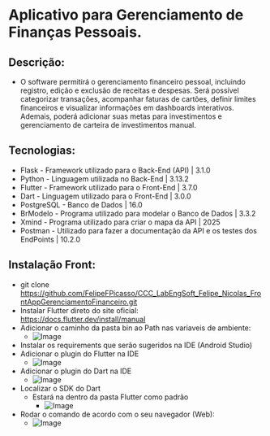 # Aplicativo para Gerenciamento de Finanças Pessoais.


## Descrição: 
- O software permitirá o gerenciamento financeiro pessoal, incluindo registro, edição e exclusão de receitas e despesas. Será possível categorizar transações, acompanhar faturas de cartões, definir limites financeiros e visualizar informações em dashboards interativos. Ademais, poderá adicionar suas metas para investimentos e gerenciamento de carteira de investimentos manual.

## Tecnologias:
- Flask - Framework utilizado para o Back-End (API) | 3.1.0
- Python - Linguagem utilizada no Back-End | 3.13.2
- Flutter - Framework utilizado para o Front-End | 3.7.0
- Dart - Linguagem utilizado para o Front-End | 3.0.0
- PostgreSQL - Banco de Dados | 16.0 
- BrModelo - Programa utilizado para modelar o Banco de Dados | 3.3.2
- Xmind - Programa utilizado para criar o mapa da API | 2025
- Postman -  Utilizado para fazer a documentação da API e os testes dos EndPoints | 10.2.0


## Instalação Front:

- git clone https://github.com/FelipeFPicasso/CCC_LabEngSoft_Felipe_Nicolas_FrontAppGerenciamentoFinanceiro.git
- Instalar Flutter direto do site oficial: https://docs.flutter.dev/install/manual
- Adicionar o caminho da pasta bin ao Path nas variaveis de ambiente:
    - ![Image](https://github.com/user-attachments/assets/29f726eb-f035-4dd1-b02d-b7e8e8012689)
- Instalar os requirements que serão sugeridos na IDE (Android Studio)
- Adicionar o plugin do Flutter na IDE
    - ![Image](https://github.com/user-attachments/assets/8e938742-9f33-478e-9b3e-8d18fabdefd0)
- Adicionar o plugin do Dart na IDE
    - ![Image](https://github.com/user-attachments/assets/6f634e39-7192-49ff-85cd-e4a2e214074d)
- Localizar o SDK do Dart
    - Estará na dentro da pasta Flutter como padrão
        - ![Image](https://github.com/user-attachments/assets/4982a525-6ead-4e37-b297-08e6cd8644b4)
- Rodar o comando de acordo com o seu navegador (Web):
    - ![Image](https://github.com/user-attachments/assets/ae485b38-3603-4072-9ad6-11e27e0f85d8)



